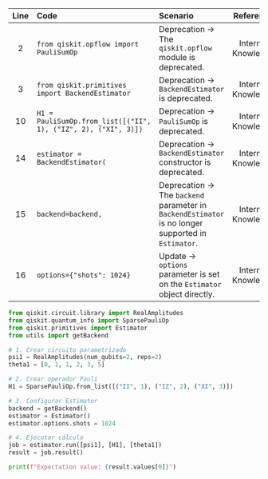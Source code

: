 | Line | Code | Scenario | Reference | Artifact | Refactoring |
| :--: | :--- | :------- | :-------: | :------- | :---------- |
| 2 | `from qiskit.opflow import PauliSumOp` | Deprecation -> The `qiskit.opflow` module is deprecated. | Internal Knowledge | `qiskit.opflow.PauliSumOp` | `from qiskit.quantum_info import SparsePauliOp` |
| 3 | `from qiskit.primitives import BackendEstimator` | Deprecation -> `BackendEstimator` is deprecated. | Internal Knowledge | `qiskit.primitives.BackendEstimator` | `from qiskit.primitives import Estimator` |
| 10 | `H1 = PauliSumOp.from_list([("II", 1), ("IZ", 2), ("XI", 3)])` | Deprecation -> `PauliSumOp` is deprecated. | Internal Knowledge | `PauliSumOp` | `H1 = SparsePauliOp.from_list([("II", 1), ("IZ", 2), ("XI", 3)])` |
| 14 | `estimator = BackendEstimator(` | Deprecation -> `BackendEstimator` constructor is deprecated. | Internal Knowledge | `BackendEstimator` | `estimator = Estimator()` |
| 15 | `backend=backend,` | Deprecation -> The `backend` parameter in `BackendEstimator` is no longer supported in `Estimator`. | Internal Knowledge | `backend` | |
| 16 | `options={"shots": 1024}` | Update -> `options` parameter is set on the `Estimator` object directly. | Internal Knowledge | `options` | `estimator.options.shots = 1024` |


```python
from qiskit.circuit.library import RealAmplitudes
from qiskit.quantum_info import SparsePauliOp
from qiskit.primitives import Estimator
from utils import getBackend

# 1. Crear circuito parametrizado
psi1 = RealAmplitudes(num_qubits=2, reps=2)
theta1 = [0, 1, 1, 2, 3, 5]

# 2. Crear operador Pauli
H1 = SparsePauliOp.from_list([("II", 1), ("IZ", 2), ("XI", 3)])

# 3. Configurar Estimator
backend = getBackend()
estimator = Estimator()
estimator.options.shots = 1024

# 4. Ejecutar cálculo
job = estimator.run([psi1], [H1], [theta1])
result = job.result()

print(f"Expectation value: {result.values[0]}")
```